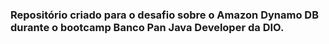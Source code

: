 ### Repositório criado para o desafio sobre o Amazon Dynamo DB durante o bootcamp Banco Pan Java Developer da DIO.
